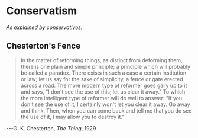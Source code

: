 # Conservatism
_As explained by conservatives._

## Chesterton's Fence

> In the matter of reforming things, as distinct from deforming them,
there is one plain and simple principle; a principle which will probably
be called a paradox.  There exists in such a case a certain institution
or law; let us say for the sake of simplicity, a fence or gate erected
across a road.  The more modern type of reformer goes gaily up to it
and says, "I don't see the use of this; let us clear it away."
To which the more intelligent type of reformer will do well to answer:
"If you don't see the use of it, I certainly won't let you clear it away.
Go away and think.  Then, when you can come back and tell me that you
do see the use of it, I may allow you to destroy it."

---G. K. Chesterton, _The Thing_, 1929
